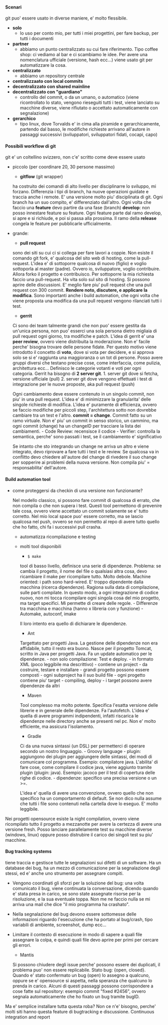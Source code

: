 #### Scenari
git puo' essere usato in diverse maniere, e' molto flessibile.
- **solo**
	- lo uso per conto mio, per tutti i miei progettini, per fare backup, per tutti i documenti
- **partner**
	- abbiamo un punto centralizzato su cui fare riferimento. Tipo coffee shop: ci vediamo al bar e ci scambiamo le idee. Per avere una nomenclatura ufficiale (versione, hash ecc...) viene usato git per automatizzare la cosa.
- **centralizzato**
	- abbiamo un repository centrale
- **centralizzaato con local commits**
- **decentralizzato con shared mainline**
- **decentralizzato con "guardiano"**
	- controllo del commit, o da un umano, o automatico (viene ricontrollato lo stato, vengono rieseguiti tutti i test, viene lanciato su macchine diverse, viene rifiutato o accettato automaticamente con segnalazione)
- **gerarchico**
	- tipo linux, dove Torvalds e' in cima alla piramide e gerarchicamente, partendo dal basso, le modifiche richieste arrivano all'autore in passaggi successivi (sviluppatori, sviluppatori fidati, cocapi, capo)

#### Possibili workflow di git
git e' un coltellino svizzero, non c'e' scritto come deve essere usato
- piccolo (per coordinare 20, 30 persone massimo)
	- **gitflow** (git wrapper)

	ha costruito dei comandi di alto livello per disciplinarre lo sviluppo, mi forzano. Differenzia i tipi di branch, ha nuove operazioni guidate e traccia anche i remote. E' una versione molto piu' disciplinata di git. Ogni branch ha un suo compito, e' differenziato dall'altro. Ogni volta che faccio una **feature** devo partire da una fase (branch) **develop**: non posso innestare feature su feature. Ogni feature parte dal ramo develop, si apre e si richiude, e poi si passa alla prossima. Il ramo della **release** congela le feature per pubblicarle ufficialmente.

- grande:
	- **pull request**

	sono dei siti su cui ci si collega per fare lavori a coppie. Non esiste il comando git fork, e' qualcosa del sito web di hosting, come la pull-request. L'idea e' di sottoporre qualcosa di nuovo (figlio) e voglio sottoporla al master (padre). Ovvero io, sviluppatore, voglio contribuire. Allora forko il progetto e contribuisco. Per sottoporre la mia richiesta faccio una pull-request. Ha vita solo sul sito di hosting. Si possono aprire delle discussioni. E' meglio fare piu' pull request che una pull request con 300 commit. **Rendere noto, discutere, e applicare la modifica**. Sono importanti anche i build automation, che ogni volta che viene proposta una modifica da una pull request vengono rilanciati tutti i test.

	- **gerrit**

	Ci sono dei team talmente grandi che non puo' essere gestita da un'unica persona, non puo' esserci una sola persona dietro migliaia di pull request ogni giorno, tra modifiche e patch. L'idea di gerrit e' una **peer review**, ovvero viene distribuita la moderazione. Non e' facile perche' bisogna trovare delle persone fidate. Per questo motivo viene introdotto il concetto di **voto**, dove si vota per decidere, e si approva solo se si e' raggiunta una maggioranza o un tot di persone. Posso avere gruppi diversi che testano precise cose, come interfaccia, come pulizia, architettura ecc... Definisco le categorie votanti e voti per ogni categoria. Gerrit ha bisogno di **2 server git**.
		1. server git dove si fetcha, versione ufficiale (pull)
		2. server git dove vengono effettuati i test di integrazione per le nuove proposte, aka pull request (push)

	Ogni cambiamento deve essere contenuto in un singolo commit, non piu' in una pull request. L'idea e' di minimizzare la granularita' delle singole richieste di modifica. L'idea e' puramente di efficienza, ovvero se faccio modifiche per piccoli step, l'architettura sotto non dovrebbe cambiare tra un test e l'altro. **commit = change**. Commit fatto su un ramo virtuale. Non e' piu' un commit in senso storico, un cammino, ma ogni commit (change) ha un changeID per tracciare la lista dei cambiamenti.
		- Code Review: recensisce il codice
		- Verifier: controlla la semantica, perche' sono passati i test, se il cambiamento e' significativo

	Se intanto che sto integrando un change ne arriva un altro e viene integrato, devo riprovare a fare tutti i test e le review. Se qualcosa va in conflitto devo chiedere all'autore del change di rivedere il suo change per sopperire ai problemi della nuova versione. Non compila piu' = responsabilita' dell'autore.

#### Build automation tool
- come proteggersi da checkin di una versione non funzionante?

	Nel modello classico, si possono fare commit di qualcosa di errato, che non compila o che non supera i test. Questi tool permettono di prevenire tale cosa, ovvero viene accettato un commit solamente se e' tutto corretto. Nel mio local space puo' essere corretto, ma se lascio qualcosa nel push, ovvero se non permetto al repo di avere tutto quello che ho fatto, chi fa i successivi pull crasha.

	- automatizza ricompilazione e testing
	- molti tool disponibili
		- ```$ make```

		tool di basso livello, definisce una serie di dipendenze. Problema: se cambia il progetto, il nome del file o qualsiasi altra cosa, devo ricambiare il make per ricompilare tutto. Molto debole. Machine oriented: i path sono hard-wired. E' troppo dipendente dalla macchina (ricerca dipendenze). Ragiona sulla data di compilazione, sulle parti compilate. In questo modo, a ogni integrazione di codice nuovo, non mi tocca ricompilare ogni singola cosa del mio progetto, ma target specifici. Mi permette di creare delle regole.
			- Differenze tra macchina e macchina (hanno x libreria con y funzione)
			- Automake, autoconf, imake

		Il loro intento era quello di dichiarare le dipendenze.

		- Ant

		Targettato per progetti Java. La gestione delle dipendenze non era affidabile, tutto il resto era buono. Nasce per il progetto Tomcat, scritto in Java per progetti Java. Fa un update automatico per le dipendenze.
			- non solo compilazione: Test e deploy.
			- in formato XML (poco leggibile ma descrittivo)
			- contiene un project
				- da costruire, testare e installare
			- grandi progetto possono essere composti
				- ogni subproject ha il suo build file
					- ogni progetto contiene piu' target
						- compiling, deploy
					- i target possono avere dipendenze da altri

		- Maven

		Tool complesso ma molto potente. Specifica l'esatta versione delle librerie e in generale delle dipendenze. Fa l'autofetch. L'idea e' quella di avere programmi indipendenti, infatti riscarica le dipendenze nelle directory anche se presenti nel pc. Non e' molto efficiente, ma assicura l'isolamento.

		- Gradle

		Ci da una nuova sintassi (un DSL) per permetterci di operare secondo un nostro linguaggio.
			- Groovy language
			- plugin: aggiungono dei plugin per aggiungere delle sintassi, dei modi di comunicare col programma. Esempio: compilatore java. L'abilita' di fare cose, come compilare il codice java, viene aggiunto tramite plugin (plugin: java). Esempio: jacoco per il test di copertura delle righe di codice.
			- dipendenze: specifico una precisa versione o un >=.

		L'idea e' quella di avere una convenzione, ovvero quello che non specifico ha un comportamento di default. Se non dico nulla assume che tutti i file sono contenuti nella cartella dove lo eseguo. E' molto leggibile.


Nei progetti opensource esiste la night compilation, ovvero viene ricompilato tutto il progetto a mezzanotte per avere la certezza di avere una versione fresh. Posso lanciare parallelamente test su macchine diverse (windows, linux) oppure posso distrubire il carico dei singoli test su piu' macchine.

#### Bug tracking systems
tiene traccia e gestisce tutte le segnalazioni sui difetti di un software. Ha un database dei bug, ha un mezzo di comunicazione per la segnalazione degli stessi, ed e' anche uno strumento per assegnare compiti.
- Vengono coordinati gli sforzi per la soluzione del bug: una volta comunicato il bug, viene continuata la conversazione, dicendo quando e' stata presa in carico, se sono state assegnate risorse per la risoluzione, e la sua eventuale toppa. Non me ne faccio nulla se mi arriva una mail che dice "il mio programma ha crashato".
- Nella segnalazione del bug devono essere sottomesse delle informazioni riguardo l'esecuzione che ha portato al bug/crash, tipo variabili di ambiente, screenshot, dump ecc...
- Limitare il contesto di esecuzione in modo di sapere a quali file assegnare la colpa, e quindi quali file devo aprire per primi per cercare gli errori.

	- Mantis

	Si possono chiudere degli issue perche' possono essere dei duplicati, il problema puo' non essere replicabile. Stato bug: {open, closed}. Quando e' stato confermato un bug (open) lo assegno a qualcuno, oppure se e' opensource si aspetta, nella speranza che qualcuno lo prenda in carico. Alcuni di questi passaggi possono corrispondere a cose fatte sul repository: esempio commit "fixed #2456", ovvero segnala automaticamente che ho fixato un bug tramite bugID.

Ma e' semplice installare tutta questa roba? Non ce n'e' bisogno, perche' molti siti hanno questa feature di bugtracking e discussione. Continuous integration and report
